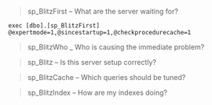 > sp_BlitzFirst – What are the server waiting for?
```
exec [dbo].[sp_BlitzFirst] @expertmode=1,@sincestartup=1,@checkprocedurecache=1
```

> sp_BlitzWho _ Who is causing the immediate problem?


> sp_Blitz – Is this server setup correctly?


> sp_BlitzCache – Which queries should be tuned?

> sp_BlitzIndex – How are my indexes doing?